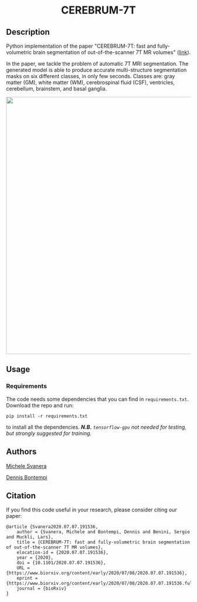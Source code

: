 # <p align="center">CEREBRUM-7T</p>

## Description

Python implementation of the paper "CEREBRUM-7T: fast and fully-volumetric brain segmentation of out-of-the-scanner 7T MR volumes" ([link](https://www.biorxiv.org/content/10.1101/2020.07.07.191536v1.full)).

In the paper, we tackle the problem of automatic 7T MRI segmentation. 
The generated model is able to produce accurate multi-structure segmentation masks on six different classes, in only few seconds.
Classes are: gray matter (GM), white matter (WM), cerebrospinal fluid (CSF), ventricles, cerebellum, brainstem, and basal ganglia.

<p align="center">
<img src="https://github.com/rockNroll87q/cerebrum7t/blob/master/graphical_abstract.png" width="700" />  
</p>

## Usage

### Requirements

The code needs some dependencies that you can find in `requirements.txt`. Download the repo and run:

```
pip install -r requirements.txt
```

to install all the dependencies. 
<i><b>N.B.</b> `tensorflow-gpu` not needed for testing, but strongly suggested for training.</i>

## Authors

[Michele Svanera](https://github.com/rockNroll87q)

[Dennis Bontempi](https://github.com/denbonte)


## Citation

If you find this code useful in your research, please consider citing our paper:

```
@article {Svanera2020.07.07.191536,
	author = {Svanera, Michele and Bontempi, Dennis and Benini, Sergio and Muckli, Lars},
	title = {CEREBRUM-7T: fast and fully-volumetric brain segmentation of out-of-the-scanner 7T MR volumes},
	elocation-id = {2020.07.07.191536},
	year = {2020},
	doi = {10.1101/2020.07.07.191536},
	URL = {https://www.biorxiv.org/content/early/2020/07/08/2020.07.07.191536},
	eprint = {https://www.biorxiv.org/content/early/2020/07/08/2020.07.07.191536.full.pdf},
	journal = {bioRxiv}
}
```
